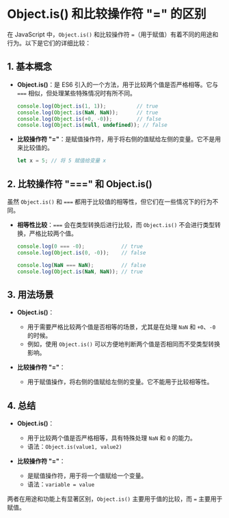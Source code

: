 # Object.is() 和比较操作符 "=" 的区别

在 JavaScript 中，`Object.is()` 和比较操作符 `=`（用于赋值）有着不同的用途和行为。以下是它们的详细比较：

## 1. 基本概念

- **Object.is()**：是 ES6 引入的一个方法，用于比较两个值是否严格相等。它与 `===` 相似，但处理某些特殊情况时有所不同。

    ```javascript
    console.log(Object.is(1, 1));          // true
    console.log(Object.is(NaN, NaN));      // true
    console.log(Object.is(+0, -0));        // false
    console.log(Object.is(null, undefined)); // false
    ```

- **比较操作符 "="**：是赋值操作符，用于将右侧的值赋给左侧的变量。它不是用来比较值的。

    ```javascript
    let x = 5; // 将 5 赋值给变量 x
    ```

## 2. 比较操作符 "===" 和 Object.is()

虽然 `Object.is()` 和 `===` 都用于比较值的相等性，但它们在一些情况下的行为不同。

- **相等性比较**：`===` 会在类型转换后进行比较，而 `Object.is()` 不会进行类型转换，严格比较两个值。

    ```javascript
    console.log(0 === -0);            // true
    console.log(Object.is(0, -0));    // false

    console.log(NaN === NaN);         // false
    console.log(Object.is(NaN, NaN)); // true
    ```

## 3. 用法场景

- **Object.is()**：
  - 用于需要严格比较两个值是否相等的场景，尤其是在处理 `NaN` 和 `+0`、`-0` 的时候。
  - 例如，使用 `Object.is()` 可以方便地判断两个值是否相同而不受类型转换影响。

- **比较操作符 "="**：
  - 用于赋值操作，将右侧的值赋给左侧的变量。它不能用于比较相等性。

## 4. 总结

- **Object.is()**：
  - 用于比较两个值是否严格相等，具有特殊处理 `NaN` 和 `0` 的能力。
  - 语法：`Object.is(value1, value2)`

- **比较操作符 "="**：
  - 是赋值操作符，用于将一个值赋给一个变量。
  - 语法：`variable = value`

两者在用途和功能上有显著区别，`Object.is()` 主要用于值的比较，而 `=` 主要用于赋值。
